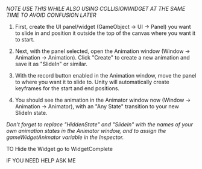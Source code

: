 *NOTE USE THIS WHILE ALSO USING COLLISIONWIDGET AT THE SAME TIME TO AVOID CONFUSION LATER*
1. First, create the UI panel/widget (GameObject -> UI -> Panel) you want to slide in and position it outside 
the top of the canvas where you want it to start.

2. Next, with the panel selected, open the Animation window (Window -> Animation -> Animation). Click "Create" 
to create a new animation and save it as "SlideIn" or similar.

3. With the record button enabled in the Animation window, move the panel to where you want it to slide to. Unity 
will automatically create keyframes for the start and end positions.

4. You should see the animation in the Animator window now (Window -> Animation -> Animator), with an "Any State" 
transition to your new SlideIn state.

*Don't forget to replace "HiddenState" and "SlideIn" with the names of your own animation states in the Animator window, and to assign the gameWidgetAnimator variable in the Inspector.*

TO Hide the Widget go to WidgetComplete

IF YOU NEED HELP ASK ME
